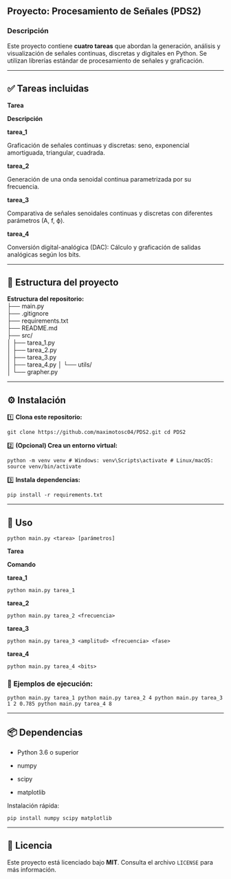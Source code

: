 ## Proyecto: Procesamiento de Señales (PDS2)

### Descripción

Este proyecto contiene **cuatro tareas** que abordan la generación, análisis y visualización de señales continuas, discretas y digitales en Python. Se utilizan librerías estándar de procesamiento de señales y graficación.

----------

## ✅ **Tareas incluidas**

**Tarea**

**Descripción**

**tarea_1**

Graficación de señales continuas y discretas: seno, exponencial amortiguada, triangular, cuadrada.

**tarea_2**

Generación de una onda senoidal continua parametrizada por su frecuencia.

**tarea_3**

Comparativa de señales senoidales continuas y discretas con diferentes parámetros (A, f, ϕ).

**tarea_4**

Conversión digital-analógica (DAC): Cálculo y graficación de salidas analógicas según los bits.

----------

## 📂 **Estructura del proyecto**


**Estructura del repositorio:**  
├── main.py  
├── .gitignore  
├── requirements.txt  
├── README.md  
├── src/  
│ ├── tarea_1.py  
│ ├── tarea_2.py  
│ ├── tarea_3.py  
│ ├── tarea_4.py 
│ └── utils/  
│ └── grapher.py 

----------

## ⚙️ **Instalación**

1️⃣ **Clona este repositorio:**


`git clone https://github.com/maximotosc04/PDS2.git cd PDS2` 

2️⃣ **(Opcional) Crea un entorno virtual:**

`python -m venv venv # Windows: venv\Scripts\activate # Linux/macOS:  source venv/bin/activate` 

3️⃣ **Instala dependencias:**


`pip install -r requirements.txt` 

----------

## 🚀 **Uso**

`python main.py <tarea> [parámetros]` 

**Tarea**

**Comando**

**tarea_1**

`python main.py tarea_1`

**tarea_2**

`python main.py tarea_2 <frecuencia>`

**tarea_3**

`python main.py tarea_3 <amplitud> <frecuencia> <fase>`

**tarea_4**

`python main.py tarea_4 <bits>`

### 📌 Ejemplos de ejecución:



`python main.py tarea_1
python main.py tarea_2 4
python main.py tarea_3 1 2 0.785
python main.py tarea_4 8` 

----------

## 📦 **Dependencias**

-   Python 3.6 o superior
    
-   numpy
    
-   scipy
    
-   matplotlib
    

Instalación rápida:


`pip install numpy scipy matplotlib` 

----------

## 📄 **Licencia**

Este proyecto está licenciado bajo **MIT**. Consulta el archivo `LICENSE` para más información.